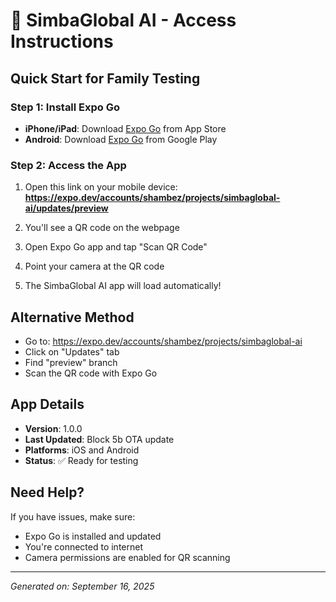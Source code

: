 # 📱 SimbaGlobal AI - Access Instructions

## Quick Start for Family Testing

### Step 1: Install Expo Go
- **iPhone/iPad**: Download [Expo Go](https://apps.apple.com/app/expo-go/id982107779) from App Store
- **Android**: Download [Expo Go](https://play.google.com/store/apps/details?id=host.exp.exponent) from Google Play

### Step 2: Access the App
1. Open this link on your mobile device: 
   **https://expo.dev/accounts/shambez/projects/simbaglobal-ai/updates/preview**

2. You'll see a QR code on the webpage

3. Open Expo Go app and tap "Scan QR Code"

4. Point your camera at the QR code

5. The SimbaGlobal AI app will load automatically!

## Alternative Method
- Go to: https://expo.dev/accounts/shambez/projects/simbaglobal-ai
- Click on "Updates" tab
- Find "preview" branch
- Scan the QR code with Expo Go

## App Details
- **Version**: 1.0.0
- **Last Updated**: Block 5b OTA update
- **Platforms**: iOS and Android
- **Status**: ✅ Ready for testing

## Need Help?
If you have issues, make sure:
- Expo Go is installed and updated
- You're connected to internet
- Camera permissions are enabled for QR scanning

---
*Generated on: September 16, 2025*